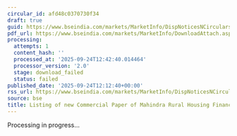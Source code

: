 ```yaml
---
circular_id: afd48c0370730f34
draft: true
guid: https://www.bseindia.com/markets/MarketInfo/DispNoticesNCirculars.aspx?Noticeid={7DC55488-85AE-4856-BF23-5D18F0B297CB}&noticeno=20250924-32&dt=09/24/2025&icount=32&totcount=38&flag=0
pdf_url: https://www.bseindia.com/markets/MarketInfo/DownloadAttach.aspx?id=20250924-32&attachedId=
processing:
  attempts: 1
  content_hash: ''
  processed_at: '2025-09-24T12:42:40.014464'
  processor_version: '2.0'
  stage: download_failed
  status: failed
published_date: '2025-09-24T12:12:40+00:00'
rss_url: https://www.bseindia.com/markets/MarketInfo/DispNoticesNCirculars.aspx?Noticeid={7DC55488-85AE-4856-BF23-5D18F0B297CB}&noticeno=20250924-32&dt=09/24/2025&icount=32&totcount=38&flag=0
source: bse
title: Listing of new Commercial Paper of Mahindra Rural Housing Finance Limited
---
```


Processing in progress...